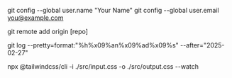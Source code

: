 git config --global user.name "Your Name"
git config --global user.email you@example.com

git remote add origin [repo]

git log --pretty=format:"%h%x09%an%x09%ad%x09%s" --after="2025-02-27"

npx @tailwindcss/cli -i ./src/input.css -o ./src/output.css --watch

